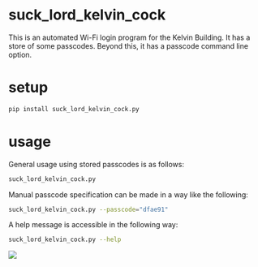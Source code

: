# suck_lord_kelvin_cock

This is an automated Wi-Fi login program for the Kelvin Building. It has a store of some passcodes. Beyond this, it has a passcode command line option.

# setup

```Bash
pip install suck_lord_kelvin_cock.py
```

# usage

General usage using stored passcodes is as follows:

```Bash
suck_lord_kelvin_cock.py
```

Manual passcode specification can be made in a way like the following:

```Bash
suck_lord_kelvin_cock.py --passcode="dfae91"
```

A help message is accessible in the following way:

```Bash
suck_lord_kelvin_cock.py --help
```

![](https://i.imgur.com/yNKzPh7.png)
